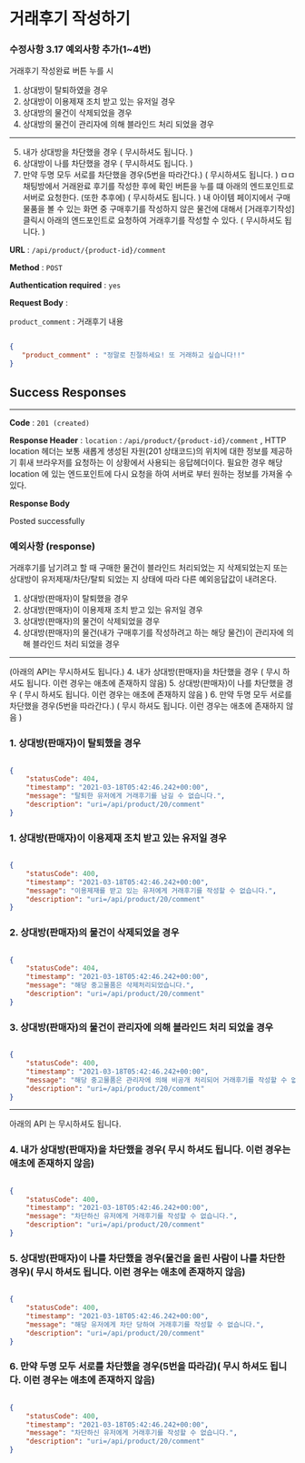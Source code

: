 # 거래후기 작성하기

### 수정사항 3.17 예외사항 추가(1~4번)
거래후기 작성완료 버튼 누를 시
1. 상대방이 탈퇴하였을 경우
2. 상대방이 이용제재 조치 받고 있는 유저일 경우
3. 상대방의 물건이 삭제되었을 경우
4. 상대방의 물건이 관리자에 의해 블라인드 처리 되었을 경우


--- 

5. 내가 상대방을 차단했을 경우 ( 무시하셔도 됩니다. )
6. 상대방이 나를 차단했을 경우 ( 무시하셔도 됩니다. )
7. 만약 두명 모두 서로를 차단했을 경우(5번을 따라간다.) ( 무시하셔도 됩니다. )
   ㅁㅁ 
   채팅방에서 거래완료 후기를 작성한 후에 확인 버튼을 누를 떄 아래의 엔드포인트로 서버로 요청한다.
   (또한 추후에) ( 무시하셔도 됩니다. )
   내 아이템 페이지에서 구매물품을 볼 수 있는 화면 중 구매후기를 작성하지 않은 물건에 대해서 [거래후기작성] 클릭시
   아래의 엔드포인트로 요청하여 거래후기를 작성할 수 있다. ( 무시하셔도 됩니다. )




**URL** : `/api/product/{product-id}/comment`

**Method** : `POST`

**Authentication required** : `yes`

**Request Body** :

`product_comment` : 거래후기 내용

 ```json

{
    "product_comment" : "정말로 친절하세요! 또 거래하고 싶습니다!!" 
}

```

## Success Responses

___

**Code** : `201 (created)`

**Response Header** :
`location` : `/api/product/{product-id}/comment` , HTTP location 헤더는 보통 새롭게 생성된 자원(201 상태코드)의 위치에
대한 정보를 제공하기 휘새 브라우저를 요청하는 이 상황에서 사용되는 응답헤더이다. 필요한 경우 해당 location 에 있는 엔드포인트에 다시 요청을 하여
서버로 부터 원하는 정보를 가져올 수 있다.

**Response Body**

Posted successfully



### 예외사항 (response)

거래후기를 남기려고 할 때 구매한 물건이 블라인드 처리되었는 지 삭제되었는지
또는 상대방이 유저제재/차단/탈퇴 되었는 지 상태에 따라 다른 예외응답값이 내려온다.

1. 상대방(판매자)이 탈퇴했을 경우
2. 상대방(판매자)이 이용제재 조치 받고 있는 유저일 경우
3. 상대방(판매자)의 물건이 삭제되었을 경우
4. 상대방(판매자)의 물건(내가 구매후기를 작성하려고 하는 해당 물건)이 관리자에 의해 블라인드 처리 되었을 경우
   


--- 
(아래의 API는 무시하셔도 됩니다.)
4. 내가 상대방(판매자)을 차단했을 경우 ( 무시 하셔도 됩니다. 이런 경우는 애초에 존재하지 않음)
5. 상대방(판매자)이 나를 차단했을 경우 ( 무시 하셔도 됩니다. 이런 경우는 애초에 존재하지 않음 )
6. 만약 두명 모두 서로를 차단했을 경우(5번을 따라간다.) ( 무시 하셔도 됩니다. 이런 경우는 애초에 존재하지 않음 )

### 1. 상대방(판매자)이 탈퇴했을 경우

```json

{
    "statusCode": 404,
    "timestamp": "2021-03-18T05:42:46.242+00:00",
    "message": "탈퇴한 유저에게 거래후기를 남길 수 없습니다.",
    "description": "uri=/api/product/20/comment"
}

```




### 1. 상대방(판매자)이 이용제재 조치 받고 있는 유저일 경우

```json

{
    "statusCode": 400,
    "timestamp": "2021-03-18T05:42:46.242+00:00",
    "message": "이용제재를 받고 있는 유저에게 거래후기를 작성할 수 없습니다.",
    "description": "uri=/api/product/20/comment"
}

```


### 2. 상대방(판매자)의 물건이 삭제되었을 경우

```json

{
    "statusCode": 404,
    "timestamp": "2021-03-18T05:42:46.242+00:00",
    "message": "해당 중고물품은 삭제처리되었습니다.",
    "description": "uri=/api/product/20/comment"
}

```


### 3. 상대방(판매자)의 물건이 관리자에 의해 블라인드 처리 되었을 경우

```json

{
    "statusCode": 400,
    "timestamp": "2021-03-18T05:42:46.242+00:00",
    "message": "해당 중고물품은 관리자에 의해 비공개 처리되어 거래후기를 작성할 수 없습니다.",
    "description": "uri=/api/product/20/comment"
}

```











--- 
아래의 API 는 무시하셔도 됩니다.

### 4. 내가 상대방(판매자)을 차단했을 경우( 무시 하셔도 됩니다. 이런 경우는 애초에 존재하지 않음)


```json

{
    "statusCode": 400,
    "timestamp": "2021-03-18T05:42:46.242+00:00",
    "message": "차단하신 유저에게 거래후기를 작성할 수 없습니다.",
    "description": "uri=/api/product/20/comment"
}

```


### 5. 상대방(판매자)이 나를 차단했을 경우(물건을 올린 사람이 나를 차단한 경우)( 무시 하셔도 됩니다. 이런 경우는 애초에 존재하지 않음)


```json

{
    "statusCode": 400,
    "timestamp": "2021-03-18T05:42:46.242+00:00",
    "message": "해당 유저에게 차단 당하여 거래후기를 작성할 수 없습니다.",
    "description": "uri=/api/product/20/comment"
}

```


### 6. 만약 두명 모두 서로를 차단했을 경우(5번을 따라감)( 무시 하셔도 됩니다. 이런 경우는 애초에 존재하지 않음)

```json

{
    "statusCode": 400,
    "timestamp": "2021-03-18T05:42:46.242+00:00",
    "message": "차단하신 유저에게 거래후기를 작성할 수 없습니다.",
    "description": "uri=/api/product/20/comment"
}

```